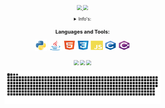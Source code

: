 <div align="center">
<!--## Oi! Sou Kildere, Estudante de TI e programador!-->

<div>
  <a href="https://github.com/Kirudea">
    <img height="150" width="" src="https://github-readme-stats.vercel.app/api?username=Kirudea&show_icons=true&theme=dracula&include_all_commits=true&count_private=true"/>
    <img height="150" width="" src="https://github-readme-stats.vercel.app/api/top-langs/?username=Kirudea&layout=compact&langs_count=7&theme=dracula"/>
  </a>
</div>

<br/>
<details>
  <summary>Info's:</summary>
  🔭 Desenvolvendo em: <br> 
    Java <br>
  🌱 Atualmente Estudando: <br> 
    Java <br> 
    Spring 
</details>
  
### Languages and Tools:
<div style="display: inline_block">
  <img align="center" alt="Kirudea-Python" height="36" width="40" src="https://raw.githubusercontent.com/devicons/devicon/master/icons/python/python-original.svg">
  <img align="center" alt="Kirudea-Java" height="33" width="44" src="https://raw.githubusercontent.com/devicons/devicon/master/icons/java/java-original.svg">
  <img align="center" alt="Kirudea-HTML" height="30" width="40" src="https://raw.githubusercontent.com/devicons/devicon/master/icons/html5/html5-original.svg">
  <img align="center" alt="Kirudea-CSS" height="30" width="40" src="https://raw.githubusercontent.com/devicons/devicon/master/icons/css3/css3-original.svg">
  <img align="center" alt="Kirudea-JS" height="30" width="40" src="https://raw.githubusercontent.com/devicons/devicon/master/icons/javascript/javascript-plain.svg">
  <img align="center" alt="Kirudea-C" height="30" width="40" src="https://raw.githubusercontent.com/devicons/devicon/master/icons/c/c-original.svg">
  <img align="center" alt="Kirudea-CSharp" height="30" width="40" src="https://raw.githubusercontent.com/devicons/devicon/master/icons/csharp/csharp-original.svg">
</div>
  
##

<div>
  <a href="https://www.linkedin.com/in/kilderehenrique" target="_blank"><img src="https://img.shields.io/badge/-LinkedIn-%230077B5?style=for-the-badge&logo=linkedin&logoColor=white" target="_blank"></a>
  <a href="https://gitlab.com/Kirudea" target="_blank"><img src="https://img.shields.io/badge/-Gitlab-FFF?style=for-the-badge&logo=gitlab&logoColor=white" target="_blank"></a>
  <a href="mailto:kilderehenriquedp@gmail.com"><img src="https://img.shields.io/badge/-Gmail-D00?style=for-the-badge&logo=gmail&logoColor=white" target="_blank"></a> 
</div>

![Snake animation](https://github.com/Kirudea/Kirudea/blob/output/github-contribution-grid-snake.svg)
</div>
